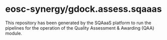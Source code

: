 # eosc-synergy/gdock.assess.sqaaas
This repository has been generated by the SQAaaS platform to run the pipelines
for the operation of the
Quality Assessment & Awarding (QAA)
module.
